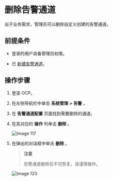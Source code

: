 删除告警通道
===========================

出于业务需求，管理员可以删除自定义创建的告警通道。

前提条件
-------------------------

* 登录的用户具备管理员权限。

* 已 [新建告警通道](8.create-alarm-channel-1.md)。

操作步骤
-------------------------

1. 登录 OCP。

2. 在左侧导航栏中单击 **系统管理** **\>** **告警** 。

3. 在 **告警通道配置** 页面找到需要删除的通道。

4. 在其对应的 **操作** 列单击 **删除** 。

   ![Image 117](https://help-static-aliyun-doc.aliyuncs.com/assets/img/zh-CN/2681299461/p430118.png)

5. 在弹出的对话框中单击 **删除** 。

   > **注意**
   >
   > 告警通道删除后不可恢复，请谨慎操作。

   ![Image 123](https://help-static-aliyun-doc.aliyuncs.com/assets/img/zh-CN/1706929461/p425871.png)
